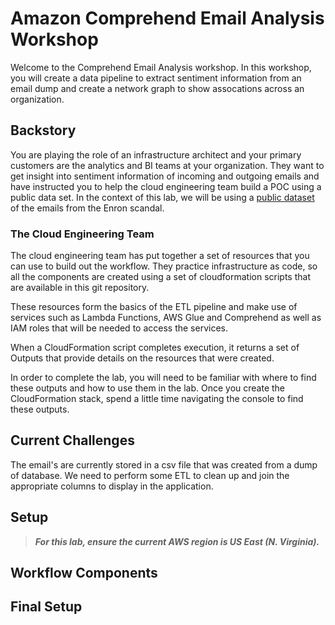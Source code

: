 # Amazon Comprehend Email Analysis Workshop
Welcome to the Comprehend Email Analysis workshop. In this workshop, you will create a data pipeline to extract sentiment information from an email dump and create a network graph to show assocations across an organization.

## Backstory
You are playing the role of an infrastructure architect and your primary customers are the analytics and BI teams at your organization. They want to get insight into sentiment information of incoming and outgoing emails and have instructed you to help the cloud engineering team build a POC using a public data set. In the context of this lab, we will be using a [public dataset](http://www.ahschulz.de/enron-email-data/) of the emails from the Enron scandal.

### The Cloud Engineering Team

The cloud engineering team has put together a set of resources that you can use to build out the workflow. They practice infrastructure as code, so all the components are created using a set of cloudformation scripts that are available in this git repository.

These resources form the basics of the ETL pipeline and make use of services such as Lambda Functions, AWS Glue and Comprehend as well as IAM roles that will be needed to access the services.

When a CloudFormation script completes execution, it returns a set of Outputs that provide details on the resources that were created. 

In order to complete the lab, you will need to be familiar with where to find these outputs and how to use them in the lab. Once you create the CloudFormation stack, spend a little time navigating the console to find these outputs.

## Current Challenges
The email's are currently stored in a csv file that was created from a dump of database. We need to perform some ETL to clean up and join the appropriate columns to display in the application.


## Setup

> ***For this lab, ensure the current AWS region is US East (N. Virginia).***

## Workflow Components

## Final Setup
